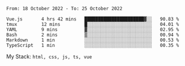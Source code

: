 <!--START_SECTION:waka-->

```text
From: 18 October 2022 - To: 25 October 2022

Vue.js       4 hrs 42 mins   ██████████████████████▓░░   90.83 %
tmux         12 mins         █░░░░░░░░░░░░░░░░░░░░░░░░   04.01 %
YAML         9 mins          ▓░░░░░░░░░░░░░░░░░░░░░░░░   02.95 %
Bash         2 mins          ▒░░░░░░░░░░░░░░░░░░░░░░░░   00.94 %
Markdown     1 min           ░░░░░░░░░░░░░░░░░░░░░░░░░   00.53 %
TypeScript   1 min           ░░░░░░░░░░░░░░░░░░░░░░░░░   00.35 %
```

<!--END_SECTION:waka-->
My Stack: `html, css, js, ts, vue`

